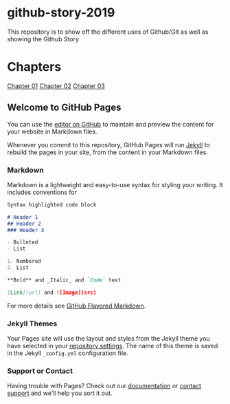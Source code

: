 # github-story-2019

This repository is to show off the different uses of Github/Git as well as showing the Github Story

# Chapters

[Chapter 01](https://b00089635.github.io/github-story-2019/chapter01.html)
[Chapter 02](https://b00089635.github.io/github-story-2019/chapter02.html)
[Chapter 03](https://b00089635.github.io/github-story-2019/chapter03.html)

## Welcome to GitHub Pages

You can use the [editor on GitHub](https://github.com/B00089635/github-story-2019/edit/master/README.md) to maintain and preview the content for your website in Markdown files.

Whenever you commit to this repository, GitHub Pages will run [Jekyll](https://jekyllrb.com/) to rebuild the pages in your site, from the content in your Markdown files.

### Markdown

Markdown is a lightweight and easy-to-use syntax for styling your writing. It includes conventions for

```markdown
Syntax highlighted code block

# Header 1
## Header 2
### Header 3

- Bulleted
- List

1. Numbered
2. List

**Bold** and _Italic_ and `Code` text

[Link](url) and ![Image](src)
```

For more details see [GitHub Flavored Markdown](https://guides.github.com/features/mastering-markdown/).

### Jekyll Themes

Your Pages site will use the layout and styles from the Jekyll theme you have selected in your [repository settings](https://github.com/B00089635/github-story-2019/settings). The name of this theme is saved in the Jekyll `_config.yml` configuration file.

### Support or Contact

Having trouble with Pages? Check out our [documentation](https://help.github.com/categories/github-pages-basics/) or [contact support](https://github.com/contact) and we’ll help you sort it out.
